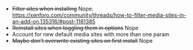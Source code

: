 - ~~Filter sites when installing~~ Nope: https://xenforo.com/community/threads/how-to-filter-media-sites-in-an-add-on.135316/#post-1181385
- ~~Reinstall sites when toggling them in options~~ Nope
- Account for new default media sites with more than one param
- ~~Maybe don't overwrite existing sites on first install~~ Nope
